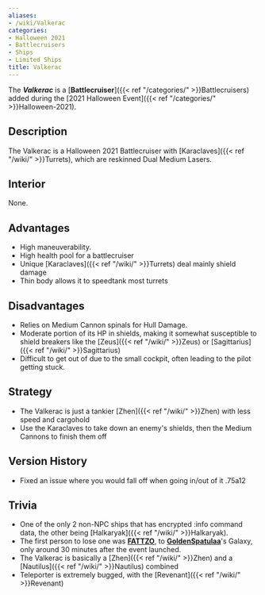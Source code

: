 ```yaml
---
aliases:
- /wiki/Valkerac
categories:
- Halloween 2021
- Battlecruisers
- Ships
- Limited Ships
title: Valkerac
---
```


The **_Valkerac_** is a [**Battlecruiser**]({{< ref "/categories/" >}}Battlecruisers) added during the [2021 Halloween Event]({{< ref "/categories/" >}}Halloween-2021). 

## Description

The Valkerac is a Halloween 2021 Battlecruiser with [Karaclaves]({{< ref "/wiki/" >}}Turrets), which are reskinned Dual Medium Lasers.

## Interior

None.

## Advantages

- High maneuverability.
- High health pool for a battlecruiser
- Unique [Karaclaves]({{< ref "/wiki/" >}}Turrets) deal mainly shield damage
- Thin body allows it to speedtank most turrets

## Disadvantages

- Relies on Medium Cannon spinals for Hull Damage.
- Moderate portion of its HP in shields, making it somewhat susceptible to shield breakers like the [Zeus]({{< ref "/wiki/" >}}Zeus) or [Sagittarius]({{< ref "/wiki/" >}}Sagittarius)
- Difficult to get out of due to the small cockpit, often leading to the pilot getting stuck.

## Strategy

- The Valkerac is just a tankier [Zhen]({{< ref "/wiki/" >}}Zhen) with less speed and cargohold
- Use the Karaclaves to take down an enemy's shields, then the Medium Cannons to finish them off

## Version History 

- Fixed an issue where you would fall off when going in/out of it .75a12

## Trivia

- One of the only 2 non-NPC ships that has encrypted :info command data, the other being [Halkaryak]({{< ref "/wiki/" >}}Halkaryak).
- The first person to lose one was [**FATTZO**](https://www.roblox.com/users/123258715/profile), to **[GoldenSpatulaa](https://www.roblox.com/users/138161196/profile)**'s Galaxy, only around 30 minutes after the event launched.
- The Valkerac is basically a [Zhen]({{< ref "/wiki/" >}}Zhen) and a [Nautilus]({{< ref "/wiki/" >}}Nautilus) combined
- Teleporter is extremely bugged, with the [Revenant]({{< ref "/wiki/" >}}Revenant)